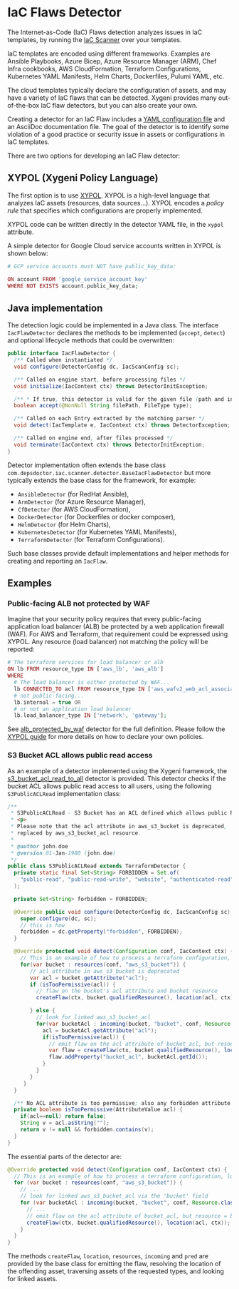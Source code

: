 # IaC Flaws Detector

The Internet-as-Code (IaC) Flaws detection analyzes issues in IaC templates, by running the [IaC Scanner](https://docs.xygeni.io/xygeni-products/iac-security/iac-scanner) over your templates.

IaC templates are encoded using different frameworks. Examples are Ansible Playbooks, Azure Bicep, Azure Resource Manager (ARM), Chef Infra cookbooks, AWS CloudFormation, Terraform Configurations, Kubernetes YAML Manifests, Helm Charts, Dockerfiles, Pulumi YAML, etc.

The cloud templates typically declare the configuration of assets, and may have a variety of IaC flaws that can be detected.
Xygeni provides many out-of-the-box IaC flaw detectors, but you can also create your own.

Creating a detector for an IaC Flaw includes a [YAML configuration file](https://docs.xygeni.io/xygeni-products/iac-security/iac-scanner/iac-scanner-configuration) and an AsciiDoc documentation file. The goal of the detector is to identify some violation of a good practice or security issue in assets or configurations in IaC templates.

There are two options for developing an IaC Flaw detector:

## XYPOL (Xygeni Policy Language)

The first option is to use [XYPOL](XYPOL.adoc). XYPOL is a high-level language that analyzes IaC assets (resources, data sources...). XYPOL encodes a _policy rule_ that specifies which configurations are properly implemented.

XYPOL code can be written directly in the detector YAML file, in the `xypol` attribute. 

A simple detector for Google Cloud service accounts written in XYPOL is shown below:

```php
# GCP service accounts must NOT have public_key_data:

ON account FROM 'google_service_account_key'
WHERE NOT EXISTS account.public_key_data;
```

## Java implementation

The detection logic could be implemented in a Java class. The interface `IacFlawDetector` declares the methods to be implemented (`accept`, `detect`) and optional lifecycle methods that could be overwritten:

```java
public interface IacFlawDetector {
  /** Called when instantiated */
  void configure(DetectorConfig dc, IacScanConfig sc);

  /** Called on engine start, before processing files */
  void initialize(IacContext ctx) throws DetectorInitException;

  /** * If true, this detector is valid for the given file (path and inferred type). */
  boolean accept(@NonNull String filePath, FileType type);

  /** Called on each Entry extracted by the matching parser */
  void detect(IacTemplate e, IacContext ctx) throws DetectorException;

  /** Called on engine end, after files processed */
  void terminate(IacContext ctx) throws DetectorInitException;
}
```

Detector implementation often extends the base class `com.depsdoctor.iac.scanner.detector.BaseIacFlawDetector` but more typically extends the base class for the framework, for example:
- `AnsibleDetector` (for RedHat Ansible),
- `ArmDetector` (for Azure Resource Manager),
- `CfDetector` (for AWS CloudFormation),
- `DockerDetector` (for Dockerfiles or docker composer),
- `HelmDetector` (for Helm Charts),
- `KubernetesDetector` (for Kubernetes YAML Manifests),
- `TerraformDetector` (for Terraform Configurations).

Such base classes provide default implementations and helper methods for creating and reporting an `IacFlaw`.

## Examples

### Public-facing ALB not protected by WAF

Imagine that your security policy requires that every public-facing application load balancer (ALB) be protected by a web application firewall (WAF). For AWS and Terraform, that requirement could be expressed using XYPOL. Any resource (load balancer) not matching the policy will be reported:

```php
# The terraform services for load balancer or alb
ON lb FROM resource_type IN ['aws_lb', 'aws_alb']
WHERE
  # The load balancer is either protected by WAF...
  lb CONNECTED_TO acl FROM resource_type IN ['aws_wafv2_web_acl_association', 'aws_wafregional_web_acl_association'] OR 
  # not public-facing...
  lb.internal = true OR 
  # or not an application load balancer
  lb.load_balancer_type IN ['network', 'gateway'];  
```

See [alb_protected_by_waf](../src/main/resources/iac/custom_alb_protected_by_waf.yml) detector for the full definition. Please follow the [XYPOL guide](XYPOL.adoc) for more details on how to declare your own policies.

### S3 Bucket ACL allows public read access

As an example of a detector implemented using the Xygeni framework, the [s3_bucket_acl_read_to_all](../src/main/resources/iac/custom_s3_bucket_acl_read_to_all.yml) detector is provided. This detector checks if the bucket ACL allows public read access to all users, using the following `S3PublicACLRead` implementation class:

```java
/**
 * S3PublicACLRead - S3 Bucket has an ACL defined which allows public READ/WRITE access.
 * <p>
 * Please note that the acl attribute in aws_s3_bucket is deprecated,
 * replaced by aws_s3_bucket_acl resource.
 *
 * @author john.doe
 * @version 01-Jan-1980 (john.doe)
 */
public class S3PublicACLRead extends TerraformDetector {
  private static final Set<String> FORBIDDEN = Set.of(
    "public-read", "public-read-write", "website", "authenticated-read"
  );

  private Set<String> forbidden = FORBIDDEN;

  @Override public void configure(DetectorConfig dc, IacScanConfig sc) {
    super.configure(dc, sc);
    // this is how
    forbidden = dc.getProperty("forbidden", FORBIDDEN);
  }

  @Override protected void detect(Configuration conf, IacContext ctx) {
    // This is an example of how to process a terraform configuration, looking for assets of type 'aws_s3_bucket'
    for(var bucket : resources(conf, "aws_s3_bucket")) {
       // acl attribute in aws_s3_bucket is deprecated
       var acl = bucket.getAttribute("acl");
       if (isTooPermissive(acl)) {
         // flaw on the bucket's acl attribute and bucket resource
         createFlaw(ctx, bucket.qualifiedResource(), location(acl, ctx));

       } else {
         // look for linked aws_s3_bucket_acl
         for(var bucketAcl : incoming(bucket, "bucket", conf, Resource.class, pred("aws_s3_bucket_acl"))) {
           acl = bucketAcl.getAttribute("acl");
           if(isTooPermissive(acl)) {
             // emit flaw on the acl attribute of bucket_acl, but resource = bucket
             var flaw = createFlaw(ctx, bucket.qualifiedResource(), location(acl, ctx));
             flaw.addProperty("bucket_acl", bucketAcl.getId());
           }
         }
       }
     }
  }

  /** No ACL attribute is too permissive; also any forbidden attribute is also considered too permissive */
  private boolean isTooPermissive(AttributeValue acl) {
    if(acl==null) return false;
    String v = acl.asString("");
    return v != null && forbidden.contains(v);
  }
}
```

The essential parts of the detector are:

```java
@Override protected void detect(Configuration conf, IacContext ctx) {
  // This is an example of how to process a terraform configuration, looking for assets of type 'aws_s3_bucket'
  for (var bucket : resources(conf, "aws_s3_bucket")) {
    // ...
    // look for linked aws_s3_bucket_acl via the 'bucket' field
    for (var bucketAcl : incoming(bucket, "bucket", conf, Resource.class, pred("aws_s3_bucket_acl"))) {
      // ...
      // emit flaw on the acl attribute of bucket_acl, but resource = bucket
      createFlaw(ctx, bucket.qualifiedResource(), location(acl, ctx));
    }
  }
}
```

The methods `createFlaw`, `location`, `resources`, `incoming` and `pred` are provided by the base class for emitting the flaw, resolving the location of the offending asset, traversing assets of the requested types, and looking for linked assets.
